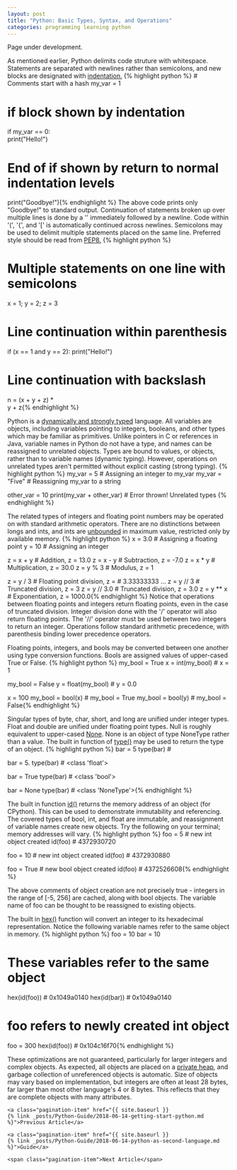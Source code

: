 ```yaml
---
layout: post
title: "Python: Basic Types, Syntax, and Operations"
categories: programming learning python
---
```

<p class="message">
    Page under development. 
</p>

<p>
As mentioned earlier, Python delimits code struture with whitespace. Statements
are separated with newlines rather than semicolons, and new blocks are
designated with 
<a href="https://www.python.org/dev/peps/pep-0008/#indentation" target="_blank">
indentation.</a>
{% highlight python %}
# Comments start with a hash
my_var = 1

# if block shown by indentation
if my_var == 0:             
    print("Hello!")         

# End of if shown by return to normal indentation levels
print("Goodbye!"){% endhighlight %} 
The above code prints only "Goodbye!" to standard output. Continuation of
statements broken up over multiple lines is done by a '\' immediately followed
by a newline. Code within '(', '{', and '[' is automatically continued across
newlines. Semicolons may be used to delimit multiple statements
placed on the same line. Preferred style should be read from 
<a href="https://www.python.org/dev/peps/pep-0008/" target="_blank">
PEP8.</a>
{% highlight python %}
# Multiple statements on one line with semicolons
x = 1; y = 2; z = 3

# Line continuation within parenthesis  
if (x == 1 and 
    y == 2): 
    print("Hello!")

# Line continuation with backslash 
n = (x + y + z) * \
    y + z{% endhighlight %} 
</p>

<p>
Python is a 
<a
href="https://pythonconquerstheuniverse.wordpress.com/2009/10/03/static-vs-dynamic-typing-of-programming-languages/"
target="_blank">
dynamically and strongly typed</a> language. All variables are objects, 
including variables pointing to integers, booleans,
and other types which may be familiar as primitives. Unlike pointers in C or
references in Java, variable names in Python do not have a type, and
names can be reassigned to unrelated objects. Types are bound to values, or
objects, rather than
to variable names (dynamic typing). However, operations on unrelated
types aren't permitted without explicit casting (strong typing). 
{% highlight python %}
my_var = 5                  # Assigning an integer to my_var
my_var = "Five"             # Reassigning my_var to a string

other_var = 10 
print(my_var + other_var)   # Error thrown! Unrelated types {% endhighlight %}
</p>

<p>
The related types of integers and floating point numbers may be operated on with
standard arithmetic operators. There are no distinctions between longs and ints,
and ints are 
<a
href="https://www.geeksforgeeks.org/what-is-maximum-possible-value-of-an-integer-in-python/"
target="_blank">unbounded</a> in maximum value, restricted only by available memory.
{% highlight python %}
x = 3.0                     # Assigning a floating point
y = 10                      # Assigning an integer

z = x + y                   # Addition, z = 13.0
z = x - y                   # Subtraction, z = -7.0 
z = x * y                   # Multiplication, z = 30.0
z = y % 3                   # Modulus, z = 1

z = y / 3                   # Floating point division, z = 
                            #   3.33333333 ... 
z = y // 3                  # Truncated division, z = 3
z = y // 3.0                # Truncated division, z = 3.0
z = y ** x                  # Exponentiation, z = 1000.0{% endhighlight %}
Notice that operations between floating points and integers return
floating points, even in the case of truncated division. Integer division done
with the '/' operator will also return floating points. The '//' operator must be used
between two integers to return an integer. Operations follow standard arithmetic
precedence, with parenthesis binding lower precedence operators. 
</p>

<p>
Floating points, integers, and bools may be converted between one
another using type conversion functions. Bools are assigned values of
upper-cased True or False. 
{% highlight python %}
my_bool = True
x = int(my_bool)            # x = 1

my_bool = False
y = float(my_bool)          # y = 0.0

x = 100
my_bool = bool(x)           # my_bool = True
my_bool = bool(y)           # my_bool = False{% endhighlight %}
</p>

<p>
Singular types of byte, char, short, and long are unified under integer types. Float
and double are unified under floating point types. Null is roughly equivalent to
upper-cased 
<a href="https://www.pythoncentral.io/python-null-equivalent-none/"
target="_blank">None</a>. None is an object of type NoneType rather than a
value. The built in function of 
<a href="https://docs.python.org/3/library/functions.html#type" target="_blank">
type()</a>
may be used to return the type of an object. 
{% highlight python %}
bar = 5 
type(bar)                   # <class 'int'>

bar = 5.
type(bar)                   # <class 'float'>

bar = True
type(bar)                   # <class 'bool'>

bar = None
type(bar)                   # <class 'NoneType'>{% endhighlight %}
</p>

<p>
The built in function 
<a href="https://docs.python.org/3/library/functions.html#id" target="_blank">
id()</a> returns the memory address of an object (for CPython). This can be used
to demonstrate immutability and referencing. The covered types of
bool, int, and float are immutable, and reassignment of variable names create
new objects. Try the following on your terminal; memory addresses will vary.
{% highlight python %}
foo = 5                     # new int object created
id(foo)                     # 4372930720 

foo = 10                    # new int object created
id(foo)                     # 4372930880

foo = True                  # new bool object created
id(foo)                     # 4372526608{% endhighlight %}


The above comments of object creation are not precisely true - integers in the
range of [-5, 256] are cached, along with bool objects. The variable name
of foo can be thought to be reassigned to existing objects. 
</p>

<p>
The built in 
<a href="https://docs.python.org/3/library/functions.html#hex"
target="_blank">hex()</a> function will convert an integer to its hexadecimal
representation. Notice the following variable names refer to the same object in
memory. 
{% highlight python %}
foo = 10
bar = 10

# These variables refer to the same object
hex(id(foo))                # 0x1049a0140
hex(id(bar))                # 0x1049a0140

# foo refers to newly created int object
foo = 300
hex(id(foo))                # 0x104c16f70{% endhighlight %}

These optimizations are not guaranteed, particularly for larger integers and complex objects.
As expected, all objects are placed on a 
<a href="https://docs.python.org/3/c-api/memory.html" target="_blank">private heap</a>,
and garbage collection of unreferenced objects is automatic. Size of
objects may vary based on implementation, but integers are often at least 28
bytes, far larger than most other language's 4 or 8 bytes. This reflects that
they are complete objects with many attributes. 
</p>

<div class="pagination">

    <a class="pagination-item" href="{{ site.baseurl }}
    {% link _posts/Python-Guide/2018-06-14-getting-start-python.md %}">Previous Article</a>

    <a class="pagination-item" href="{{ site.baseurl }}
    {% link _posts/Python-Guide/2018-06-14-python-as-second-language.md %}">Guide</a>

    <span class="pagination-item">Next Article</span>

</div>

